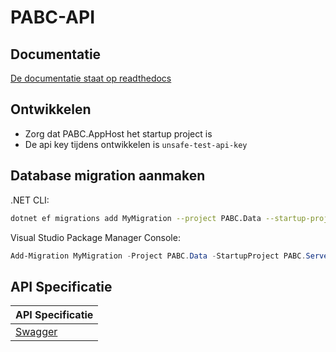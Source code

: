 # PABC-API

## Documentatie
[De documentatie staat op readthedocs](https://pabc-api.readthedocs.io/)

## Ontwikkelen
- Zorg dat PABC.AppHost het startup project is
- De api key tijdens ontwikkelen is `unsafe-test-api-key`

## Database migration aanmaken
.NET CLI:
```bash
dotnet ef migrations add MyMigration --project PABC.Data --startup-project PABC.Server
```
Visual Studio Package Manager Console:
```powershell
Add-Migration MyMigration -Project PABC.Data -StartupProject PABC.Server
```

## API Specificatie


| API Specificatie |
|------------------|
| [Swagger](https://petstore.swagger.io/?url=https://raw.githubusercontent.com/PodiumD-Autorisatie-Beheer-Component/PABC-API/refs/heads/main/PABC.Server/PABC.Server.json) |
